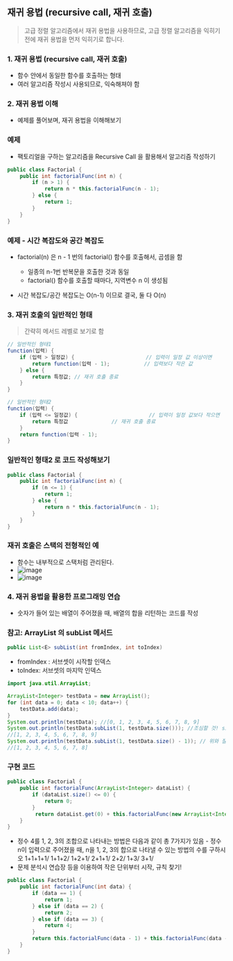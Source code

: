 ## 재귀 용법 (recursive call, 재귀 호출)

> 고급 정렬 알고리즘에서 재귀 용법을 사용하므로, 고급 정렬 알고리즘을 익히기 전에 재귀 용법을 먼저 익히기로 합니다.

### 1. 재귀 용법 (recursive call, 재귀 호출)
* 함수 안에서 동일한 함수를 호출하는 형태
* 여러 알고리즘 작성시 사용되므로, 익숙해져야 함

### 2. 재귀 용법 이해
- 예제를 풀어보며, 재귀 용법을 이해해보기

### 예제
- 팩토리얼을 구하는 알고리즘을 Recursive Call 을 활용해서 알고리즘 작성하기
```java
public class Factorial {
    public int factorialFunc(int n) {
        if (n > 1) {
            return n * this.factorialFunc(n - 1);
        } else {
            return 1;
        }
    }
}
```

### 예제 - 시간 복잡도와 공간 복잡도
* factorial(n) 은 n - 1 번의 factorial() 함수를 호출해서, 곱셈을 함 
  - 일종의 n-1번 반복문을 호출한 것과 동일
  - factorial() 함수를 호출할 때마다, 지역변수 n 이 생성됨

* 시간 복잡도/공간 복잡도는 O(n-1) 이므로 결국, 둘 다 O(n)

### 3. 재귀 호출의 일반적인 형태
> 간략히 메서드 레벨로 보기로 함

```java
// 일반적인 형태1
function(입력) {
    if (입력 > 일정값) {                       // 입력이 일정 값 이상이면
        return function(입력 - 1);           // 입력보다 작은 값
    } else {
        return 특정값; // 재귀 호출 종료
    }
}
```

```java
// 일반적인 형태2
function(입력) {
    if (입력 <= 일정값) {                       // 입력이 일정 값보다 작으면
        return 특정값              // 재귀 호출 종료
    } 
    return function(입력 - 1);
}
```

### 일반적인 형태2 로 코드 작성해보기
```java
public class Factorial {
    public int factorialFunc(int n) {
        if (n <= 1) {
            return 1;
        } else {
            return n * this.factorialFunc(n - 1);
        }
    }
}
```

### 재귀 호출은 스택의 전형적인 예
* 함수는 내부적으로 스택처럼 관리된다.
* ![image](https://user-images.githubusercontent.com/102513932/176365177-d1aa8c39-96ec-47bf-8184-9eee0143e3ca.png)
* ![image](https://user-images.githubusercontent.com/102513932/176365229-193cdf96-0e44-4423-b807-4ee674341864.png)

### 4. 재귀 용법을 활용한 프로그래밍 연습
- 숫자가 들어 있는 배열이 주어졌을 때, 배열의 합을 리턴하는 코드를 작성
### 참고: ArrayList 의 subList 메서드
```java
public List<E> subList(int fromIndex, int toIndex)
```
- fromIndex : 서브셋이 시작할 인덱스
- toIndex: 서브셋의 마지막 인덱스
```java
import java.util.ArrayList;

ArrayList<Integer> testData = new ArrayList();
for (int data = 0; data < 10; data++) {
    testData.add(data);
}
System.out.println(testData); //[0, 1, 2, 3, 4, 5, 6, 7, 8, 9]
System.out.println(testData.subList(1, testData.size())); //조심할 것! size는 10이지만 1뺀 값으로 출력됨.
//[1, 2, 3, 4, 5, 6, 7, 8, 9]
System.out.println(testData.subList(1, testData.size() - 1)); // 위와 잘 비교해보기.
//[1, 2, 3, 4, 5, 6, 7, 8]
```

### 구현 코드
```java
public class Factorial {
    public int factorialFunc(ArrayList<Integer> dataList) {
        if (dataList.size() <= 0) {
            return 0;
        } 
         return dataList.get(0) + this.factorialFunc(new ArrayList<Integer>(dataList.subList(1, dataList.size())));
    }
}
```

- 정수 4를 1, 2, 3의 조합으로 나타내는 방법은 다음과 같이 총 7가지가 있음 - 정수 n이 입력으로 주어졌을 때, n을 1, 2, 3의 합으로 나타낼 수 있는 방법의 수를 구하시오
1+1+1+1/ 
1+1+2/
1+2+1/
2+1+1/
2+2/
1+3/
3+1/
- 문제 분석시 연습장 등을 이용하여 작은 단위부터 시작, 규칙 찾기!

```java
public class Factorial {
    public int factorialFunc(int data) {
        if (data == 1) {
            return 1;
        } else if (data == 2) {
            return 2;
        } else if (data == 3) {
            return 4;
        }
        return this.factorialFunc(data - 1) + this.factorialFunc(data - 2) + this.factorialFunc(data - 3);
    }
}
```
